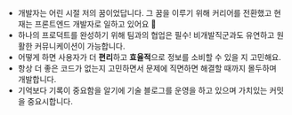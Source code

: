 - 개발자는 어린 시절 저의 꿈이었답니다. 그 꿈을 이루기 위해 커리어를 전환했고 현재는 프론트엔드 개발자로 일하고 있어요 🥰
- 하나의 프로덕트를 완성하기 위해 팀과의 협업은 필수! 비개발직군과도 유연하고 원활한 커뮤니케이션이 가능합니다.
- 어떻게 하면 사용자가 더 **편리**하고 **효율적**으로 정보를 소비할 수 있을 지 고민해요.
- 항상 더 좋은 코드가 없는지 고민하면서 문제에 직면하면 해결할 때까지 몰두하며 개발합니다.
- 기억보다 기록이 중요함을 알기에 기술 블로그를 운영을 하고 있으며 가치있는 커밋을 중요시합니다.

